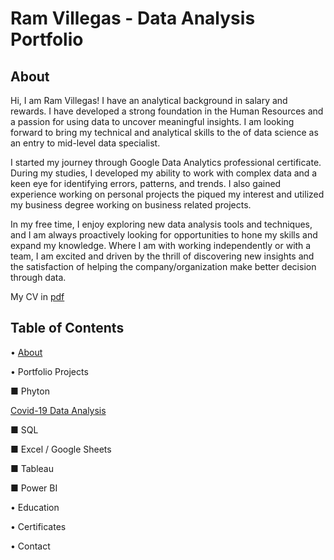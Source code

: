 # Ram Villegas - Data Analysis Portfolio

## About
Hi, I am Ram Villegas! I have an analytical background in salary and rewards. I have developed a strong foundation in the Human Resources and a passion for using data to uncover meaningful insights. I am looking forward to bring my technical and analytical skills to the of data science as an entry to mid-level data specialist.

I started my journey through Google Data Analytics professional certificate. During my studies, I developed my ability to work with complex data and a keen eye for identifying errors, patterns, and trends. I also gained experience working on personal projects the piqued my interest and utilized my business degree working on business related projects.

In my free time, I enjoy exploring new data analysis tools and techniques, and I am always proactively looking for opportunities to hone my skills and expand my knowledge.
Where I am with working independently or with a team, I am excited and driven by the thrill of discovering new insights and the satisfaction of helping the company/organization make better decision through data.

My CV in [pdf](https://github.com/user-attachments/files/16430607/Ram.Villegas.-.CV.2024.pdf)

## Table of Contents
• [About](https://github.com/RamVillegas/Data-Analysis-Portfolio/edit/main/README.md#L3)

• Portfolio Projects

   ■ Phyton
   
  [Covid-19 Data Analysis](https://github.com/RamVillegas/Porfolio-Projects/blob/main/Covid-19%20Data%20Analysis.ipynb)

 
   ■ SQL
  
   ■ Excel / Google Sheets
  
   ■ Tableau
  
   ■ Power BI
  
• Education

• Certificates

• Contact
